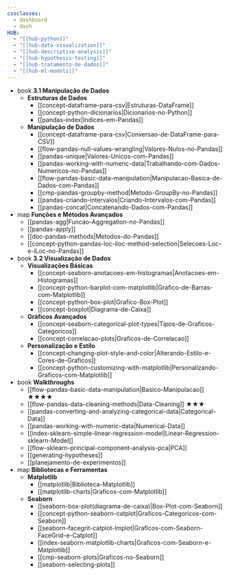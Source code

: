 ```yaml
---
cssclasses:
  - dashboard
  - dash
HUB:
  - "[[hub-python]]"
  - "[[hub-data-visualization]]"
  - "[[hub-descriptive-analysis]]"
  - "[[hub-hypothesis-testing]]"
  - "[[hub-tratamento-de-dados]]"
  - "[[hub-ml-models]]"
---
```

- book  **3.1 Manipulação de Dados**
    - **Estruturas de Dados**
        - [[concept-dataframe-para-csv|Estruturas-DataFrame]]
        - [[concept-python-dicionarios|Dicionarios-no-Python]]
        - [[pandas-index|Indices-em-Pandas]]
    - **Manipulação de Dados**
        - [[concept-dataframe-para-csv|Conversao-de-DataFrame-para-CSV]]
        - [[flow-pandas-null-values-wrangling|Valores-Nulos-no-Pandas]]
        - [[pandas-unique|Valores-Unicos-com-Pandas]]
        - [[pandas-working-with-numeric-data|Trabalhando-com-Dados-Numericos-no-Pandas]]
        - [[flow-pandas-basic-data-manipulation|Manipulacao-Basica-de-Dados-com-Pandas]]
        - [[cmp-pandas-groupby-method|Metodo-GroupBy-no-Pandas]]
        - [[pandas-criando-intervalos|Criando-Intervalos-com-Pandas]]
        - [[pandas-concat|Concatenando-Dados-com-Pandas]]
- map **Funções e Métodos Avançados**
    - [[pandas-agg|Funcao-Aggregation-no-Pandas]]
    - [[pandas-apply]]
    - [[doc-pandas-methods|Metodos-do-Pandas]]
    - [[concept-python-pandas-loc-iloc-method-selection|Selecoes-Loc-e-iLoc-no-Pandas]]
- book  **3.2 Visualização de Dados**
    - **Visualizações Básicas**
        - [[concept-seaborn-anotacoes-em-histogramas|Anotacoes-em-Histogramas]]
        - [[concept-python-barplot-com-matplotlib|Grafico-de-Barras-com-Matplotlib]]
        - [[concept-python-box-plot|Grafico-Box-Plot]]
        - [[concept-boxplot|Diagrama-de-Caixa]]
    - **Gráficos Avançados**
        - [[concept-seaborn-categorical-plot-types|Tipos-de-Graficos-Categoricos]]
        - [[concept-correlacao-plots|Graficos-de-Correlacao]]
    - **Personalização e Estilo**
        - [[concept-changing-plot-style-and-color|Alterando-Estilo-e-Cores-de-Graficos]]
        - [[concept-python-customizing-with-matplotlib|Personalizando-Graficos-com-Matplotlib]]
- book   **Walkthroughs**
	- [[flow-pandas-basic-data-manipulation|Basico-Manipulacao]] ★★★★
	- [[flow-pandas-data-cleaning-methods|Data-Cleaning]] ★★★
	- [[pandas-converting-and-analyzing-categorical-data|Categorical-Data]]
	- [[pandas-working-with-numeric-data|Numerical-Data]]
	- [[index-sklearn-simple-linear-regression-model|Linear-Regression-sklearn-Model]]
	- [[flow-sklearn-principal-component-analysis-pca|PCA]]
	- [[generating-hypotheses]]
	- [[planejamento-de-experimentos]]
- map **Bibliotecas e Ferramentas**
    - **Matplotlib**
        - [[matplotlib|Biblioteca-Matplotlib]]
        - [[matplotlib-charts|Graficos-com-Matplotlib]]
    - **Seaborn**
        - [[seaborn-box-plot(diagrama-de-caixa)|Box-Plot-com-Seaborn]]
        - [[concept-python-seaborn-catplot|Graficos-Categoricos-com-Seaborn]]
        - [[seaborn-facegrit-catplot-lmplot|Graficos-com-Seaborn-FaceGrid-e-Catplot]]
        - [[index-seaborn-matplotlib-charts|Graficos-com-Seaborn-e-Matplotlib]]
        - [[cmp-seaborn-plots|Graficos-no-Seaborn]]
        - [[seaborn-selecting-plots]]
